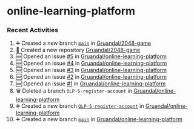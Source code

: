 # online-learning-platform

### Recent Activities
<!--START_SECTION:activity-->
1. ➕ Created a new branch [`main`](https://github.com/Gruandal/2048-game/tree/main) in [Gruandal/2048-game](https://github.com/Gruandal/2048-game)
2. 🎉 Created a new repository [Gruandal/2048-game](https://github.com/Gruandal/2048-game)
3. 🆕 Opened an issue [#5](https://github.com/Gruandal/online-learning-platform/issues/5) in [Gruandal/online-learning-platform](https://github.com/Gruandal/online-learning-platform)
4. 🆕 Opened an issue [#4](https://github.com/Gruandal/online-learning-platform/issues/4) in [Gruandal/online-learning-platform](https://github.com/Gruandal/online-learning-platform)
5. 🆕 Opened an issue [#3](https://github.com/Gruandal/online-learning-platform/issues/3) in [Gruandal/online-learning-platform](https://github.com/Gruandal/online-learning-platform)
6. 🆕 Opened an issue [#2](https://github.com/Gruandal/online-learning-platform/issues/2) in [Gruandal/online-learning-platform](https://github.com/Gruandal/online-learning-platform)
7. 🆕 Opened an issue [#1](https://github.com/Gruandal/online-learning-platform/issues/1) in [Gruandal/online-learning-platform](https://github.com/Gruandal/online-learning-platform)
8. 🗑️ Deleted a branch `OLP-5-register-account` in [Gruandal/online-learning-platform](https://github.com/Gruandal/online-learning-platform)
9. ➕ Created a new branch [`OLP-5-register-account`](https://github.com/Gruandal/online-learning-platform/tree/OLP-5-register-account) in [Gruandal/online-learning-platform](https://github.com/Gruandal/online-learning-platform)
10. ➕ Created a new branch [`main`](https://github.com/Gruandal/online-learning-platform/tree/main) in [Gruandal/online-learning-platform](https://github.com/Gruandal/online-learning-platform)
<!--END_SECTION:activity-->
